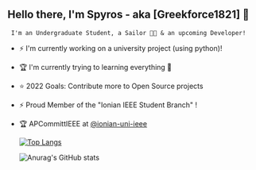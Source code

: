 ## Hello there, I'm Spyros - aka [Greekforce1821] 👋
     I'm an Undergraduate Student, a Sailor 👨⛵ & an upcoming Developer!
-  ⚡ I'm currently working on a university project (using python)!
- 🏆  I'm currently trying to learning everything 🤣
- ⭐  2022 Goals: Contribute more to Open Source projects
- ⚡ Proud Member of the "Ionian IEEE Student Branch" !
- 🏆 APCommittIEEE at [@ionian-uni-ieee](https://github.com/ionian-uni-ieee)




  [![Top Langs](https://github-readme-stats.vercel.app/api/top-langs/?username=greekforce1821&layout=compact)](https://github.com/greekforce1821/github-readme-stats)



   ![Anurag's GitHub stats](https://github-readme-stats.vercel.app/api?username=greekforce1821&show_icons=true&theme=radical)




